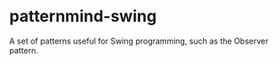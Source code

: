 patternmind-swing
=================

A set of patterns useful for Swing programming, such as the Observer pattern.
